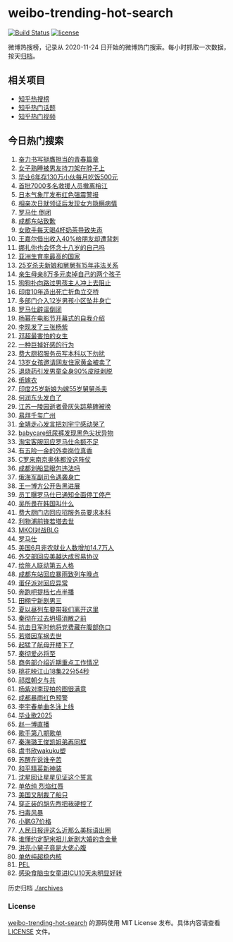 # weibo-trending-hot-search

[![Build Status](https://github.com/justjavac/weibo-trending-hot-search/workflows/ci/badge.svg?branch=master)](https://github.com/justjavac/weibo-trending-hot-search/actions)
[![license](https://img.shields.io/github/license/justjavac/weibo-trending-hot-search)](https://github.com/justjavac/weibo-trending-hot-search/blob/master/LICENSE)

微博热搜榜，记录从 2020-11-24 日开始的微博热门搜索。每小时抓取一次数据，按天[归档](./archives)。

## 相关项目

- [知乎热搜榜](https://github.com/justjavac/zhihu-trending-top-search)
- [知乎热门话题](https://github.com/justjavac/zhihu-trending-hot-questions)
- [知乎热门视频](https://github.com/justjavac/zhihu-trending-hot-video)

## 今日热门搜索

<!-- BEGIN -->
<!-- 最后更新时间 Fri Jul 04 2025 05:27:37 GMT+0800 (China Standard Time) -->

1. [奋力书写挺膺担当的青春篇章](https://s.weibo.com//weibo?q=%23%E5%A5%8B%E5%8A%9B%E4%B9%A6%E5%86%99%E6%8C%BA%E8%86%BA%E6%8B%85%E5%BD%93%E7%9A%84%E9%9D%92%E6%98%A5%E7%AF%87%E7%AB%A0%23&Refer=new_time)
1. [女子熟睡被男友持刀架在脖子上](https://s.weibo.com//weibo?q=%23%E5%A5%B3%E5%AD%90%E7%86%9F%E7%9D%A1%E8%A2%AB%E7%94%B7%E5%8F%8B%E6%8C%81%E5%88%80%E6%9E%B6%E5%9C%A8%E8%84%96%E5%AD%90%E4%B8%8A%23&t=31&band_rank=46&Refer=top)
1. [毕业6年存130万小伙每月吃饭500元](https://s.weibo.com//weibo?q=%23%E6%AF%95%E4%B8%9A6%E5%B9%B4%E5%AD%98130%E4%B8%87%E5%B0%8F%E4%BC%99%E6%AF%8F%E6%9C%88%E5%90%83%E9%A5%AD500%E5%85%83%23&t=31&band_rank=20&Refer=top)
1. [首批7000多名救援人员撤离榕江](https://s.weibo.com//weibo?q=%23%E9%A6%96%E6%89%B97000%E5%A4%9A%E5%90%8D%E6%95%91%E6%8F%B4%E4%BA%BA%E5%91%98%E6%92%A4%E7%A6%BB%E6%A6%95%E6%B1%9F%23&t=31&band_rank=3&Refer=top)
1. [日本气象厅发布红色强震警报](https://s.weibo.com//weibo?q=%23%E6%97%A5%E6%9C%AC%E6%B0%94%E8%B1%A1%E5%8E%85%E5%8F%91%E5%B8%83%E7%BA%A2%E8%89%B2%E5%BC%BA%E9%9C%87%E8%AD%A6%E6%8A%A5%23&t=31&band_rank=11&Refer=top)
1. [相亲次日就领证后发现女方隐瞒病情](https://s.weibo.com//weibo?q=%23%E7%9B%B8%E4%BA%B2%E6%AC%A1%E6%97%A5%E5%B0%B1%E9%A2%86%E8%AF%81%E5%90%8E%E5%8F%91%E7%8E%B0%E5%A5%B3%E6%96%B9%E9%9A%90%E7%9E%92%E7%97%85%E6%83%85%23&t=31&band_rank=9&Refer=top)
1. [罗马仕 倒闭](https://s.weibo.com//weibo?q=%23%E7%BD%97%E9%A9%AC%E4%BB%95%20%E5%80%92%E9%97%AD%23&t=31&band_rank=1&Refer=top)
1. [成都东站致歉](https://s.weibo.com//weibo?q=%23%E6%88%90%E9%83%BD%E4%B8%9C%E7%AB%99%E8%87%B4%E6%AD%89%23&t=31&band_rank=2&Refer=top)
1. [女歌手每天喝4杯奶茶导致失声](https://s.weibo.com//weibo?q=%23%E5%A5%B3%E6%AD%8C%E6%89%8B%E6%AF%8F%E5%A4%A9%E5%96%9D4%E6%9D%AF%E5%A5%B6%E8%8C%B6%E5%AF%BC%E8%87%B4%E5%A4%B1%E5%A3%B0%23&t=31&band_rank=6&Refer=top)
1. [王嘉尔借出收入40%给朋友却遭背刺](https://s.weibo.com//weibo?q=%23%E7%8E%8B%E5%98%89%E5%B0%94%E5%80%9F%E5%87%BA%E6%94%B6%E5%85%A540%25%E7%BB%99%E6%9C%8B%E5%8F%8B%E5%8D%B4%E9%81%AD%E8%83%8C%E5%88%BA%23&t=31&band_rank=10&Refer=top)
1. [娜扎你也会怀念十八岁的自己吗](https://s.weibo.com//weibo?q=%E5%A8%9C%E6%89%8E%E4%BD%A0%E4%B9%9F%E4%BC%9A%E6%80%80%E5%BF%B5%E5%8D%81%E5%85%AB%E5%B2%81%E7%9A%84%E8%87%AA%E5%B7%B1%E5%90%97&t=31&band_rank=5&Refer=top)
1. [亚洲生育率最高的国家](https://s.weibo.com//weibo?q=%E4%BA%9A%E6%B4%B2%E7%94%9F%E8%82%B2%E7%8E%87%E6%9C%80%E9%AB%98%E7%9A%84%E5%9B%BD%E5%AE%B6&t=31&band_rank=31&Refer=top)
1. [25岁杀夫新娘和舅舅有15年非法关系](https://s.weibo.com//weibo?q=%2325%E5%B2%81%E6%9D%80%E5%A4%AB%E6%96%B0%E5%A8%98%E5%92%8C%E8%88%85%E8%88%85%E6%9C%8915%E5%B9%B4%E9%9D%9E%E6%B3%95%E5%85%B3%E7%B3%BB%23&t=31&band_rank=25&Refer=top)
1. [亲生母亲8万多元卖掉自己的两个孩子](https://s.weibo.com//weibo?q=%23%E4%BA%B2%E7%94%9F%E6%AF%8D%E4%BA%B28%E4%B8%87%E5%A4%9A%E5%85%83%E5%8D%96%E6%8E%89%E8%87%AA%E5%B7%B1%E7%9A%84%E4%B8%A4%E4%B8%AA%E5%AD%A9%E5%AD%90%23&t=31&band_rank=18&Refer=top)
1. [狗狗扑向路过男孩主人冲上去阻止](https://s.weibo.com//weibo?q=%23%E7%8B%97%E7%8B%97%E6%89%91%E5%90%91%E8%B7%AF%E8%BF%87%E7%94%B7%E5%AD%A9%E4%B8%BB%E4%BA%BA%E5%86%B2%E4%B8%8A%E5%8E%BB%E9%98%BB%E6%AD%A2%23&t=31&band_rank=19&Refer=top)
1. [印度10年造出死亡折角立交桥](https://s.weibo.com//weibo?q=%23%E5%8D%B0%E5%BA%A610%E5%B9%B4%E9%80%A0%E5%87%BA%E6%AD%BB%E4%BA%A1%E6%8A%98%E8%A7%92%E7%AB%8B%E4%BA%A4%E6%A1%A5%23&t=31&band_rank=26&Refer=top)
1. [多部门介入12岁男孩小区坠井身亡](https://s.weibo.com//weibo?q=%23%E5%A4%9A%E9%83%A8%E9%97%A8%E4%BB%8B%E5%85%A512%E5%B2%81%E7%94%B7%E5%AD%A9%E5%B0%8F%E5%8C%BA%E5%9D%A0%E4%BA%95%E8%BA%AB%E4%BA%A1%23&t=31&band_rank=33&Refer=top)
1. [罗马仕辟谣倒闭](https://s.weibo.com//weibo?q=%23%E7%BD%97%E9%A9%AC%E4%BB%95%E8%BE%9F%E8%B0%A3%E5%80%92%E9%97%AD%23&t=31&band_rank=22&Refer=top)
1. [杨幂在电影节开幕式的自我介绍](https://s.weibo.com//weibo?q=%23%E6%9D%A8%E5%B9%82%E5%9C%A8%E7%94%B5%E5%BD%B1%E8%8A%82%E5%BC%80%E5%B9%95%E5%BC%8F%E7%9A%84%E8%87%AA%E6%88%91%E4%BB%8B%E7%BB%8D%23&t=31&band_rank=24&Refer=top)
1. [李现发了三张杨紫](https://s.weibo.com//weibo?q=%23%E6%9D%8E%E7%8E%B0%E5%8F%91%E4%BA%86%E4%B8%89%E5%BC%A0%E6%9D%A8%E7%B4%AB%23&t=31&band_rank=16&Refer=top)
1. [邓超最害怕的女生](https://s.weibo.com//weibo?q=%E9%82%93%E8%B6%85%E6%9C%80%E5%AE%B3%E6%80%95%E7%9A%84%E5%A5%B3%E7%94%9F&t=31&band_rank=19&Refer=top)
1. [一种巨掉好感的行为](https://s.weibo.com//weibo?q=%E4%B8%80%E7%A7%8D%E5%B7%A8%E6%8E%89%E5%A5%BD%E6%84%9F%E7%9A%84%E8%A1%8C%E4%B8%BA&t=31&band_rank=12&Refer=top)
1. [费大厨招服务员写本科以下勿扰](https://s.weibo.com//weibo?q=%23%E8%B4%B9%E5%A4%A7%E5%8E%A8%E6%8B%9B%E6%9C%8D%E5%8A%A1%E5%91%98%E5%86%99%E6%9C%AC%E7%A7%91%E4%BB%A5%E4%B8%8B%E5%8B%BF%E6%89%B0%23&t=31&band_rank=8&Refer=top)
1. [13岁女孩邀请网友住家黄金被卖了](https://s.weibo.com//weibo?q=%2313%E5%B2%81%E5%A5%B3%E5%AD%A9%E9%82%80%E8%AF%B7%E7%BD%91%E5%8F%8B%E4%BD%8F%E5%AE%B6%E9%BB%84%E9%87%91%E8%A2%AB%E5%8D%96%E4%BA%86%23&t=31&band_rank=28&Refer=top)
1. [退烧药引发男童全身90%皮肤剥脱](https://s.weibo.com//weibo?q=%23%E9%80%80%E7%83%A7%E8%8D%AF%E5%BC%95%E5%8F%91%E7%94%B7%E7%AB%A5%E5%85%A8%E8%BA%AB90%25%E7%9A%AE%E8%82%A4%E5%89%A5%E8%84%B1%23&t=31&band_rank=34&Refer=top)
1. [纸嫁衣](https://s.weibo.com//weibo?q=%E7%BA%B8%E5%AB%81%E8%A1%A3&t=31&band_rank=50&Refer=top)
1. [印度25岁新娘为嫁55岁舅舅杀夫](https://s.weibo.com//weibo?q=%23%E5%8D%B0%E5%BA%A625%E5%B2%81%E6%96%B0%E5%A8%98%E4%B8%BA%E5%AB%8155%E5%B2%81%E8%88%85%E8%88%85%E6%9D%80%E5%A4%AB%23&t=31&band_rank=7&Refer=top)
1. [何润东头发白了](https://s.weibo.com//weibo?q=%E4%BD%95%E6%B6%A6%E4%B8%9C%E5%A4%B4%E5%8F%91%E7%99%BD%E4%BA%86&t=31&band_rank=23&Refer=top)
1. [江苏一陵园逝者骨灰失踪墓碑被换](https://s.weibo.com//weibo?q=%23%E6%B1%9F%E8%8B%8F%E4%B8%80%E9%99%B5%E5%9B%AD%E9%80%9D%E8%80%85%E9%AA%A8%E7%81%B0%E5%A4%B1%E8%B8%AA%E5%A2%93%E7%A2%91%E8%A2%AB%E6%8D%A2%23&t=31&band_rank=15&Refer=top)
1. [易烊千玺广州](https://s.weibo.com//weibo?q=%23%E6%98%93%E7%83%8A%E5%8D%83%E7%8E%BA%E5%B9%BF%E5%B7%9E%23&t=31&band_rank=17&Refer=top)
1. [金靖走心发言把刘宇宁感动哭了](https://s.weibo.com//weibo?q=%E9%87%91%E9%9D%96%E8%B5%B0%E5%BF%83%E5%8F%91%E8%A8%80%E6%8A%8A%E5%88%98%E5%AE%87%E5%AE%81%E6%84%9F%E5%8A%A8%E5%93%AD%E4%BA%86&t=31&band_rank=14&Refer=top)
1. [babycare纸尿裤发现黑色尖状异物](https://s.weibo.com//weibo?q=%23babycare%E7%BA%B8%E5%B0%BF%E8%A3%A4%E5%8F%91%E7%8E%B0%E9%BB%91%E8%89%B2%E5%B0%96%E7%8A%B6%E5%BC%82%E7%89%A9%23&t=31&band_rank=37&Refer=top)
1. [淘宝客服回应罗马仕余额不足](https://s.weibo.com//weibo?q=%23%E6%B7%98%E5%AE%9D%E5%AE%A2%E6%9C%8D%E5%9B%9E%E5%BA%94%E7%BD%97%E9%A9%AC%E4%BB%95%E4%BD%99%E9%A2%9D%E4%B8%8D%E8%B6%B3%23&t=31&band_rank=31&Refer=top)
1. [有五险一金的外卖岗位真香](https://s.weibo.com//weibo?q=%23%E6%9C%89%E4%BA%94%E9%99%A9%E4%B8%80%E9%87%91%E7%9A%84%E5%A4%96%E5%8D%96%E5%B2%97%E4%BD%8D%E7%9C%9F%E9%A6%99%23&t=31&band_rank=29&Refer=top)
1. [C罗来南京奥体都没这阵仗](https://s.weibo.com//weibo?q=%23C%E7%BD%97%E6%9D%A5%E5%8D%97%E4%BA%AC%E5%A5%A5%E4%BD%93%E9%83%BD%E6%B2%A1%E8%BF%99%E9%98%B5%E4%BB%97%23&t=31&band_rank=35&Refer=top)
1. [成都划船显眼包违法吗](https://s.weibo.com//weibo?q=%23%E6%88%90%E9%83%BD%E5%88%92%E8%88%B9%E6%98%BE%E7%9C%BC%E5%8C%85%E8%BF%9D%E6%B3%95%E5%90%97%23&t=31&band_rank=32&Refer=top)
1. [俄海军副司令遇袭身亡](https://s.weibo.com//weibo?q=%23%E4%BF%84%E6%B5%B7%E5%86%9B%E5%89%AF%E5%8F%B8%E4%BB%A4%E9%81%87%E8%A2%AD%E8%BA%AB%E4%BA%A1%23&t=31&band_rank=47&Refer=top)
1. [王一博方公开告黑进展](https://s.weibo.com//weibo?q=%23%E7%8E%8B%E4%B8%80%E5%8D%9A%E6%96%B9%E5%85%AC%E5%BC%80%E5%91%8A%E9%BB%91%E8%BF%9B%E5%B1%95%23&t=31&band_rank=38&Refer=top)
1. [员工曝罗马仕已通知全面停工停产](https://s.weibo.com//weibo?q=%23%E5%91%98%E5%B7%A5%E6%9B%9D%E7%BD%97%E9%A9%AC%E4%BB%95%E5%B7%B2%E9%80%9A%E7%9F%A5%E5%85%A8%E9%9D%A2%E5%81%9C%E5%B7%A5%E5%81%9C%E4%BA%A7%23&t=31&band_rank=21&Refer=top)
1. [吴所畏在韩国叫什么](https://s.weibo.com//weibo?q=%E5%90%B4%E6%89%80%E7%95%8F%E5%9C%A8%E9%9F%A9%E5%9B%BD%E5%8F%AB%E4%BB%80%E4%B9%88&t=31&band_rank=4&Refer=top)
1. [费大厨门店回应招服务员要求本科](https://s.weibo.com//weibo?q=%23%E8%B4%B9%E5%A4%A7%E5%8E%A8%E9%97%A8%E5%BA%97%E5%9B%9E%E5%BA%94%E6%8B%9B%E6%9C%8D%E5%8A%A1%E5%91%98%E8%A6%81%E6%B1%82%E6%9C%AC%E7%A7%91%23&t=31&band_rank=10&Refer=top)
1. [利物浦前锋若塔去世](https://s.weibo.com//weibo?q=%23%E5%88%A9%E7%89%A9%E6%B5%A6%E5%89%8D%E9%94%8B%E8%8B%A5%E5%A1%94%E5%8E%BB%E4%B8%96%23&t=31&band_rank=43&Refer=top)
1. [MKOI对战BLG](https://s.weibo.com//weibo?q=%23MKOI%E5%AF%B9%E6%88%98BLG%23&t=31&band_rank=49&Refer=top)
1. [罗马仕](https://s.weibo.com//weibo?q=%E7%BD%97%E9%A9%AC%E4%BB%95&t=31&band_rank=13&Refer=top)
1. [美国6月非农就业人数增加14.7万人](https://s.weibo.com//weibo?q=%23%E7%BE%8E%E5%9B%BD6%E6%9C%88%E9%9D%9E%E5%86%9C%E5%B0%B1%E4%B8%9A%E4%BA%BA%E6%95%B0%E5%A2%9E%E5%8A%A014.7%E4%B8%87%E4%BA%BA%23&t=31&band_rank=43&Refer=top)
1. [外交部回应美越达成贸易协议](https://s.weibo.com//weibo?q=%23%E5%A4%96%E4%BA%A4%E9%83%A8%E5%9B%9E%E5%BA%94%E7%BE%8E%E8%B6%8A%E8%BE%BE%E6%88%90%E8%B4%B8%E6%98%93%E5%8D%8F%E8%AE%AE%23&t=31&band_rank=21&Refer=top)
1. [绘旅人联动第五人格](https://s.weibo.com//weibo?q=%E7%BB%98%E6%97%85%E4%BA%BA%E8%81%94%E5%8A%A8%E7%AC%AC%E4%BA%94%E4%BA%BA%E6%A0%BC&t=31&band_rank=50&Refer=top)
1. [成都东站回应暴雨致列车晚点](https://s.weibo.com//weibo?q=%23%E6%88%90%E9%83%BD%E4%B8%9C%E7%AB%99%E5%9B%9E%E5%BA%94%E6%9A%B4%E9%9B%A8%E8%87%B4%E5%88%97%E8%BD%A6%E6%99%9A%E7%82%B9%23&t=31&band_rank=27&Refer=top)
1. [蛋仔派对回应异常](https://s.weibo.com//weibo?q=%23%E8%9B%8B%E4%BB%94%E6%B4%BE%E5%AF%B9%E5%9B%9E%E5%BA%94%E5%BC%82%E5%B8%B8%23&t=31&band_rank=48&Refer=top)
1. [奔跑吧提档七点半播](https://s.weibo.com//weibo?q=%23%E5%A5%94%E8%B7%91%E5%90%A7%E6%8F%90%E6%A1%A3%E4%B8%83%E7%82%B9%E5%8D%8A%E6%92%AD%23&t=31&band_rank=39&Refer=top)
1. [田栩宁新剧男三](https://s.weibo.com//weibo?q=%23%E7%94%B0%E6%A0%A9%E5%AE%81%E6%96%B0%E5%89%A7%E7%94%B7%E4%B8%89%23&t=31&band_rank=35&Refer=top)
1. [夏以昼列车要带我们离开这里](https://s.weibo.com//weibo?q=%E5%A4%8F%E4%BB%A5%E6%98%BC%E5%88%97%E8%BD%A6%E8%A6%81%E5%B8%A6%E6%88%91%E4%BB%AC%E7%A6%BB%E5%BC%80%E8%BF%99%E9%87%8C&t=31&band_rank=40&Refer=top)
1. [秦彻在过去坍塌消散之前](https://s.weibo.com//weibo?q=%E7%A7%A6%E5%BD%BB%E5%9C%A8%E8%BF%87%E5%8E%BB%E5%9D%8D%E5%A1%8C%E6%B6%88%E6%95%A3%E4%B9%8B%E5%89%8D&t=31&band_rank=40&Refer=top)
1. [抗击日军时他将党费藏在腹部伤口](https://s.weibo.com//weibo?q=%23%E6%8A%97%E5%87%BB%E6%97%A5%E5%86%9B%E6%97%B6%E4%BB%96%E5%B0%86%E5%85%9A%E8%B4%B9%E8%97%8F%E5%9C%A8%E8%85%B9%E9%83%A8%E4%BC%A4%E5%8F%A3%23&t=31&band_rank=10&Refer=top)
1. [若塔因车祸去世](https://s.weibo.com//weibo?q=%23%E8%8B%A5%E5%A1%94%E5%9B%A0%E8%BD%A6%E7%A5%B8%E5%8E%BB%E4%B8%96%23&t=31&band_rank=47&Refer=top)
1. [起猛了航母开楼下了](https://s.weibo.com//weibo?q=%23%E8%B5%B7%E7%8C%9B%E4%BA%86%E8%88%AA%E6%AF%8D%E5%BC%80%E6%A5%BC%E4%B8%8B%E4%BA%86%23&t=31&band_rank=44&Refer=top)
1. [秦彻爱必将至](https://s.weibo.com//weibo?q=%E7%A7%A6%E5%BD%BB%E7%88%B1%E5%BF%85%E5%B0%86%E8%87%B3&t=31&band_rank=45&Refer=top)
1. [商务部介绍近期重点工作情况](https://s.weibo.com//weibo?q=%23%E5%95%86%E5%8A%A1%E9%83%A8%E4%BB%8B%E7%BB%8D%E8%BF%91%E6%9C%9F%E9%87%8D%E7%82%B9%E5%B7%A5%E4%BD%9C%E6%83%85%E5%86%B5%23&t=31&band_rank=21&Refer=top)
1. [桃花映江山18集22分54秒](https://s.weibo.com//weibo?q=%E6%A1%83%E8%8A%B1%E6%98%A0%E6%B1%9F%E5%B1%B118%E9%9B%8622%E5%88%8654%E7%A7%92&t=31&band_rank=49&Refer=top)
1. [祁煜朝夕与共](https://s.weibo.com//weibo?q=%E7%A5%81%E7%85%9C%E6%9C%9D%E5%A4%95%E4%B8%8E%E5%85%B1&t=31&band_rank=40&Refer=top)
1. [杨紫对李现拍的图很满意](https://s.weibo.com//weibo?q=%23%E6%9D%A8%E7%B4%AB%E5%AF%B9%E6%9D%8E%E7%8E%B0%E6%8B%8D%E7%9A%84%E5%9B%BE%E5%BE%88%E6%BB%A1%E6%84%8F%23&t=31&band_rank=46&Refer=top)
1. [成都暴雨红色预警](https://s.weibo.com//weibo?q=%23%E6%88%90%E9%83%BD%E6%9A%B4%E9%9B%A8%E7%BA%A2%E8%89%B2%E9%A2%84%E8%AD%A6%23&t=31&band_rank=24&Refer=top)
1. [李宇春单曲冬泳上线](https://s.weibo.com//weibo?q=%23%E6%9D%8E%E5%AE%87%E6%98%A5%E5%8D%95%E6%9B%B2%E5%86%AC%E6%B3%B3%E4%B8%8A%E7%BA%BF%23&t=31&band_rank=42&Refer=top)
1. [毕业歌2025](https://s.weibo.com//weibo?q=%23%E6%AF%95%E4%B8%9A%E6%AD%8C2025%23&t=31&band_rank=36&Refer=top)
1. [赵一博直播](https://s.weibo.com//weibo?q=%E8%B5%B5%E4%B8%80%E5%8D%9A%E7%9B%B4%E6%92%AD&t=31&band_rank=24&Refer=top)
1. [歌手第八期歌单](https://s.weibo.com//weibo?q=%23%E6%AD%8C%E6%89%8B%E7%AC%AC%E5%85%AB%E6%9C%9F%E6%AD%8C%E5%8D%95%23&t=31&band_rank=46&Refer=top)
1. [秦海璐王俊凯姐弟再同框](https://s.weibo.com//weibo?q=%E7%A7%A6%E6%B5%B7%E7%92%90%E7%8E%8B%E4%BF%8A%E5%87%AF%E5%A7%90%E5%BC%9F%E5%86%8D%E5%90%8C%E6%A1%86&t=31&band_rank=40&Refer=top)
1. [虞书欣wakuku塑](https://s.weibo.com//weibo?q=%23%E8%99%9E%E4%B9%A6%E6%AC%A3wakuku%E5%A1%91%23&t=31&band_rank=46&Refer=top)
1. [苏醒在说谁辛苦](https://s.weibo.com//weibo?q=%E8%8B%8F%E9%86%92%E5%9C%A8%E8%AF%B4%E8%B0%81%E8%BE%9B%E8%8B%A6&t=31&band_rank=40&Refer=top)
1. [和平精英新神装](https://s.weibo.com//weibo?q=%E5%92%8C%E5%B9%B3%E7%B2%BE%E8%8B%B1%E6%96%B0%E7%A5%9E%E8%A3%85&t=31&band_rank=50&Refer=top)
1. [沈星回让星星见证这个誓言](https://s.weibo.com//weibo?q=%E6%B2%88%E6%98%9F%E5%9B%9E%E8%AE%A9%E6%98%9F%E6%98%9F%E8%A7%81%E8%AF%81%E8%BF%99%E4%B8%AA%E8%AA%93%E8%A8%80&t=31&band_rank=40&Refer=top)
1. [单依纯 烈焰红唇](https://s.weibo.com//weibo?q=%E5%8D%95%E4%BE%9D%E7%BA%AF%20%E7%83%88%E7%84%B0%E7%BA%A2%E5%94%87&t=31&band_rank=36&Refer=top)
1. [美国又制裁了船只](https://s.weibo.com//weibo?q=%23%E7%BE%8E%E5%9B%BD%E5%8F%88%E5%88%B6%E8%A3%81%E4%BA%86%E8%88%B9%E5%8F%AA%23&t=31&band_rank=37&Refer=top)
1. [穿正装的胡先煦把我硬控了](https://s.weibo.com//weibo?q=%E7%A9%BF%E6%AD%A3%E8%A3%85%E7%9A%84%E8%83%A1%E5%85%88%E7%85%A6%E6%8A%8A%E6%88%91%E7%A1%AC%E6%8E%A7%E4%BA%86&t=31&band_rank=29&Refer=top)
1. [扫毒风暴](https://s.weibo.com//weibo?q=%E6%89%AB%E6%AF%92%E9%A3%8E%E6%9A%B4&t=31&band_rank=30&Refer=top)
1. [小鹏G7价格](https://s.weibo.com//weibo?q=%23%E5%B0%8F%E9%B9%8FG7%E4%BB%B7%E6%A0%BC%23&t=31&band_rank=30&Refer=top)
1. [人民日报评这么近那么美标语出圈](https://s.weibo.com//weibo?q=%23%E4%BA%BA%E6%B0%91%E6%97%A5%E6%8A%A5%E8%AF%84%E8%BF%99%E4%B9%88%E8%BF%91%E9%82%A3%E4%B9%88%E7%BE%8E%E6%A0%87%E8%AF%AD%E5%87%BA%E5%9C%88%23&t=31&band_rank=48&Refer=top)
1. [谁懂约定配宋祖儿新剧大婚的含金量](https://s.weibo.com//weibo?q=%E8%B0%81%E6%87%82%E7%BA%A6%E5%AE%9A%E9%85%8D%E5%AE%8B%E7%A5%96%E5%84%BF%E6%96%B0%E5%89%A7%E5%A4%A7%E5%A9%9A%E7%9A%84%E5%90%AB%E9%87%91%E9%87%8F&t=31&band_rank=41&Refer=top)
1. [洪亮小舅子竟是大佬心腹](https://s.weibo.com//weibo?q=%E6%B4%AA%E4%BA%AE%E5%B0%8F%E8%88%85%E5%AD%90%E7%AB%9F%E6%98%AF%E5%A4%A7%E4%BD%AC%E5%BF%83%E8%85%B9&t=31&band_rank=42&Refer=top)
1. [单依纯超稳内核](https://s.weibo.com//weibo?q=%E5%8D%95%E4%BE%9D%E7%BA%AF%E8%B6%85%E7%A8%B3%E5%86%85%E6%A0%B8&t=31&band_rank=44&Refer=top)
1. [PEL](https://s.weibo.com//weibo?q=PEL&t=31&band_rank=45&Refer=top)
1. [感染食脑虫女童进ICU10天未明显好转](https://s.weibo.com//weibo?q=%23%E6%84%9F%E6%9F%93%E9%A3%9F%E8%84%91%E8%99%AB%E5%A5%B3%E7%AB%A5%E8%BF%9BICU10%E5%A4%A9%E6%9C%AA%E6%98%8E%E6%98%BE%E5%A5%BD%E8%BD%AC%23&t=31&band_rank=48&Refer=top)

<!-- END -->

历史归档 [./archives](./archives)

### License

[weibo-trending-hot-search](https://github.com/justjavac/weibo-trending-hot-search) 的源码使用 MIT License
发布。具体内容请查看 [LICENSE](./LICENSE) 文件。
